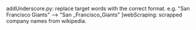 addUnderscore.py: replace target words with the correct format. e.g. "San Francisco Giants" --> "San _Francisco_Giants"
]webScraping: scrapped company names from wikipedia. 





